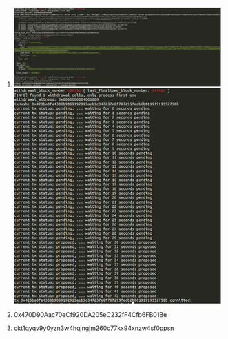 1. ![Call](https://github.com/mistakeone/nervos_first_try/blob/master/10%20task/tsk101.png?raw=true?raw=true "Call")
![Call](https://github.com/mistakeone/nervos_first_try/blob/master/10%20task/tsk102.png?raw=true?raw=true "Call")



2. 0x470D90Aac70eCf920DA205eC232fF4Cfb6FB01Be

3. ckt1qyqv9y0yzn3w4hqjngjm260c77kx94xnzw4sf0ppsn
